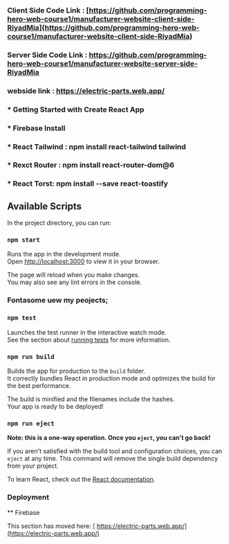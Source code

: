 ### Client Side Code Link : [https://github.com/programming-hero-web-course1/manufacturer-website-client-side-RiyadMia](https://github.com/programming-hero-web-course1/manufacturer-website-client-side-RiyadMia)

### Server Side Code Link : [https://github.com/programming-hero-web-course1/manufacturer-website-server-side-RiyadMia ](https://github.com/programming-hero-web-course1/manufacturer-website-server-side-RiyadMia)

### webside link : [https://electric-parts.web.app/ ](https://electric-parts.web.app/)

### \* Getting Started with Create React App

### \* Firebase Install

### \* React Tailwind : npm install react-tailwind tailwind

### \* Rexct Router : npm install react-router-dom@6

### \* React Torst: npm install --save react-toastify

## Available Scripts

In the project directory, you can run:

### `npm start`

Runs the app in the development mode.\
Open [http://localhost:3000](http://localhost:3000) to view it in your browser.

The page will reload when you make changes.\
You may also see any lint errors in the console.

### Fontasome uew my peojects;

### `npm test`

Launches the test runner in the interactive watch mode.\
See the section about [running tests]() for more information.

### `npm run build`

Builds the app for production to the `build` folder.\
It correctly bundles React in production mode and optimizes the build for the best performance.

The build is minified and the filenames include the hashes.\
Your app is ready to be deployed!

### `npm run eject`

**Note: this is a one-way operation. Once you `eject`, you can't go back!**

If you aren't satisfied with the build tool and configuration choices, you can `eject` at any time. This command will remove the single build dependency from your project.

To learn React, check out the [React documentation](https://reactjs.org/).

### Deployment

\*\* Firebase

This section has moved here: [ https://electric-parts.web.app/](https://electric-parts.web.app/)
